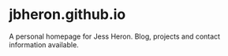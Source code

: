 jbheron.github.io
=================

A personal homepage for Jess Heron. Blog, projects and contact information available.
